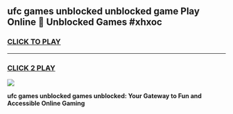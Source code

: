 
## ufc games unblocked unblocked game Play Online 👋 Unblocked Games #xhxoc
<h3>
<a href="https://premium.freeplayer.one?title=ufc_games_unblocked&ref=21F">CLICK TO PLAY</a></h3>
<hr>

<h3>
<a href="https://premium.freeplayer.one?title=ufc_games_unblocked&ref=21F">CLICK 2 PLAY</a>
  
</h3>

<a href="https://premium.freeplayer.one?title=ufc_games_unblocked&ref=21F/"><img src="https://clearcache.store/games.png"></a>


**ufc games unblocked games unblocked: Your Gateway to Fun and Accessible Online Gaming**
